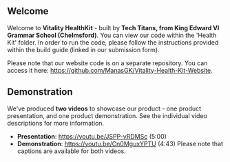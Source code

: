 ## Welcome

Welcome to **Vitality HealthKit** - built by **Tech Titans, from King Edward VI Grammar School (Chelmsford)**. You can view our code within the 'Health Kit' folder. In order to run the code, please follow the instructions provided within the build guide (linked in our submission form).

Please note that our website code is on a separate repository. You can access it here: https://github.com/ManasGK/Vitality-Health-Kit-Website.

## Demonstration

We've produced **two videos** to showcase our product - one product presentation, and one product demonstration. See the individual video descriptions for more information.
- **Presentation**: https://youtu.be/JSPP-vRDMSc (5:00)
- **Demonstration**: https://youtu.be/Cn0MguxYPTU (4:43)
Please note that captions are available for both videos.
